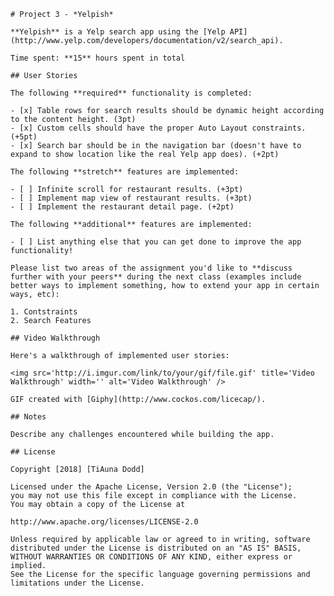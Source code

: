     # Project 3 - *Yelpish*
    
    **Yelpish** is a Yelp search app using the [Yelp API](http://www.yelp.com/developers/documentation/v2/search_api).
    
    Time spent: **15** hours spent in total
    
    ## User Stories
    
    The following **required** functionality is completed:
    
    - [x] Table rows for search results should be dynamic height according to the content height. (3pt)
    - [x] Custom cells should have the proper Auto Layout constraints. (+5pt)
    - [x] Search bar should be in the navigation bar (doesn't have to expand to show location like the real Yelp app does). (+2pt)
    
    The following **stretch** features are implemented:
    
    - [ ] Infinite scroll for restaurant results. (+3pt)
    - [ ] Implement map view of restaurant results. (+3pt)
    - [ ] Implement the restaurant detail page. (+2pt)
    
    The following **additional** features are implemented:
    
    - [ ] List anything else that you can get done to improve the app functionality!
    
    Please list two areas of the assignment you'd like to **discuss further with your peers** during the next class (examples include better ways to implement something, how to extend your app in certain ways, etc):
    
    1. Contstraints
    2. Search Features
    
    ## Video Walkthrough
    
    Here's a walkthrough of implemented user stories:
    
    <img src='http://i.imgur.com/link/to/your/gif/file.gif' title='Video Walkthrough' width='' alt='Video Walkthrough' />
    
    GIF created with [Giphy](http://www.cockos.com/licecap/).
    
    ## Notes
    
    Describe any challenges encountered while building the app.
    
    ## License
    
    Copyright [2018] [TiAuna Dodd]
    
    Licensed under the Apache License, Version 2.0 (the "License");
    you may not use this file except in compliance with the License.
    You may obtain a copy of the License at
    
    http://www.apache.org/licenses/LICENSE-2.0
    
    Unless required by applicable law or agreed to in writing, software
    distributed under the License is distributed on an "AS IS" BASIS,
    WITHOUT WARRANTIES OR CONDITIONS OF ANY KIND, either express or implied.
    See the License for the specific language governing permissions and
    limitations under the License.

